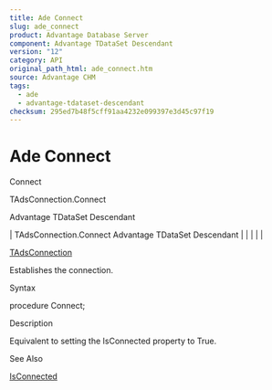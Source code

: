 ```yaml
---
title: Ade Connect
slug: ade_connect
product: Advantage Database Server
component: Advantage TDataSet Descendant
version: "12"
category: API
original_path_html: ade_connect.htm
source: Advantage CHM
tags:
  - ade
  - advantage-tdataset-descendant
checksum: 295ed7b48f5cff91aa4232e099397e3d45c97f19
---
```


# Ade Connect

Connect

TAdsConnection.Connect

Advantage TDataSet Descendant

| TAdsConnection.Connect  Advantage TDataSet Descendant |  |  |  |  |

[TAdsConnection](ade_tadsconnection_7.md)

Establishes the connection.

Syntax

procedure Connect;

Description

Equivalent to setting the IsConnected property to True.

See Also

[IsConnected](ade_isconnected_tadsconnection.md)
